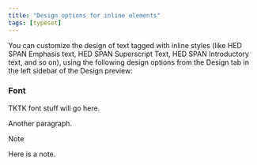 ```yaml
---
title: "Design options for inline elements"
tags: [typeset]
---
```

 
<html><body><section data-type="chapter" class="hsecchapter" data-hederis-type="hsecchapter" id="inline-design-options" data-pi-attrs="id: inline-design-options; data-tags: typeset;" role="doc-chapter" data-tags="typeset" data-author-name=" " data-book-title=" " title="Design options for inline elements"><p class="hblkp" data-hederis-type="hblkp" id="pp6l0zi0E">You can customize the design of text tagged with inline styles (like HED SPAN Emphasis text, HED SPAN Superscript Text, HED SPAN Introductory text, and so on), using the following design options from the Design tab in the left sidebar of the Design preview:</p><section class="hwprsubsection" data-hederis-type="hwprsubsection" id="pWnPQGSj1" data-type="subsection" title="Font"><h1 data-hederis-type="hblktitle" class="hblktitle" id="pVJV6PLn5">Font</h1><p class="hblkp" data-hederis-type="hblkp" id="pNShgWtgu">TKTK font stuff will go here.</p><p class="hblkp" data-hederis-type="hblkp" id="plry0ZYrz">Another paragraph.</p><div class="hwprbox box" data-hederis-type="hwprbox" id="ppggHp709" data-type="sidebar"><p class="hblktype" data-hederis-type="hblktype" id="pJRef90gL">Note</p><p class="hblkp" data-hederis-type="hblkp" id="pUpMkV4pY">Here is a note.</p></div></section></section></body></html>
